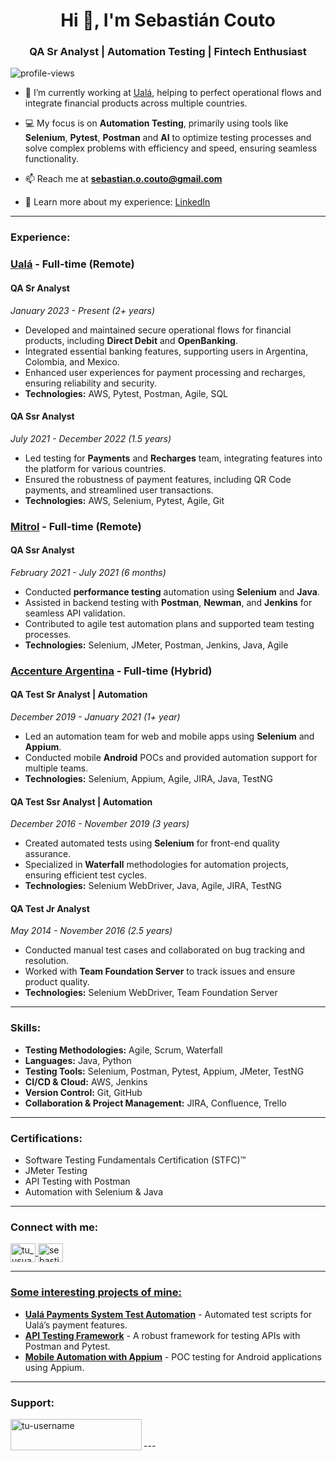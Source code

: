<h1 align="center">Hi 👋, I'm Sebastián Couto</h1>
<h3 align="center">QA Sr Analyst | Automation Testing | Fintech Enthusiast</h3>

<p align="left">
  <img src="https://komarev.com/ghpvc/?username=tu-username&label=Profile%20views&color=0e75b6&style=flat" alt="profile-views" />
</p>

- 🔭 I’m currently working at [Ualá](https://www.uala.com.ar/), helping to perfect operational flows and integrate financial products across multiple countries.
  
- 💻 My focus is on **Automation Testing**, primarily using tools like **Selenium**, **Pytest**, **Postman** and **AI** to optimize testing processes and solve complex problems with efficiency and speed, ensuring seamless functionality.

- 📫 Reach me at **sebastian.o.couto@gmail.com**

- 📄 Learn more about my experience: [LinkedIn](https://www.linkedin.com/in/sebastiancouto/)  [](https://your-resume-link.com)

---

<h3 align="left">Experience:</h3>

### [Ualá](https://www.uala.com.ar/) - Full-time (Remote)
#### **QA Sr Analyst**  
*January 2023 - Present (2+ years)*  
- Developed and maintained secure operational flows for financial products, including **Direct Debit** and **OpenBanking**.
- Integrated essential banking features, supporting users in Argentina, Colombia, and Mexico.
- Enhanced user experiences for payment processing and recharges, ensuring reliability and security.
- **Technologies:** AWS, Pytest, Postman, Agile, SQL

#### **QA Ssr Analyst**  
*July 2021 - December 2022 (1.5 years)*  
- Led testing for **Payments** and **Recharges** team, integrating features into the platform for various countries.
- Ensured the robustness of payment features, including QR Code payments, and streamlined user transactions.
- **Technologies:** AWS, Selenium, Pytest, Agile, Git

### [Mitrol](https://www.mitrol.net/) - Full-time (Remote)  
#### **QA Ssr Analyst**  
*February 2021 - July 2021 (6 months)*  
- Conducted **performance testing** automation using **Selenium** and **Java**.
- Assisted in backend testing with **Postman**, **Newman**, and **Jenkins** for seamless API validation.
- Contributed to agile test automation plans and supported team testing processes.
- **Technologies:** Selenium, JMeter, Postman, Jenkins, Java, Agile

### [Accenture Argentina](https://www.accenture.com/ar-es) - Full-time (Hybrid)  
#### **QA Test Sr Analyst | Automation**  
*December 2019 - January 2021 (1+ year)*  
- Led an automation team for web and mobile apps using **Selenium** and **Appium**.
- Conducted mobile **Android** POCs and provided automation support for multiple teams.
- **Technologies:** Selenium, Appium, Agile, JIRA, Java, TestNG

#### **QA Test Ssr Analyst | Automation**  
*December 2016 - November 2019 (3 years)*  
- Created automated tests using **Selenium** for front-end quality assurance.
- Specialized in **Waterfall** methodologies for automation projects, ensuring efficient test cycles.
- **Technologies:** Selenium WebDriver, Java, Agile, JIRA, TestNG

#### **QA Test Jr Analyst**  
*May 2014 - November 2016 (2.5 years)*  
- Conducted manual test cases and collaborated on bug tracking and resolution.
- Worked with **Team Foundation Server** to track issues and ensure product quality.
- **Technologies:** Selenium WebDriver, Team Foundation Server

---

<h3 align="left">Skills:</h3>

- **Testing Methodologies:** Agile, Scrum, Waterfall
- **Languages:** Java, Python
- **Testing Tools:** Selenium, Postman, Pytest, Appium, JMeter, TestNG
- **CI/CD & Cloud:** AWS, Jenkins
- **Version Control:** Git, GitHub
- **Collaboration & Project Management:** JIRA, Confluence, Trello

---

<h3 align="left">Certifications:</h3>

- Software Testing Fundamentals Certification (STFC)™  
- JMeter Testing  
- API Testing with Postman  
- Automation with Selenium & Java  

---

<h3 align="left">Connect with me:</h3>
<p align="left">
  <a href="https://x.com/Sebas_Couto" target="blank">
    <img align="center" src="https://upload.wikimedia.org/wikipedia/commons/5/5a/X_icon_2.svg" alt="tu_usuario" height="30" width="40" />
  </a>
  <a href="https://www.linkedin.com/in/sebastiancouto/" target="blank">
    <img align="center" src="https://raw.githubusercontent.com/rahuldkjain/github-profile-readme-generator/master/src/images/icons/Social/linked-in-alt.svg" alt="sebastiancouto" height="30" width="40" />
</p>

---

<h3 align="left">Some interesting projects of mine:</h3>

- **[Ualá Payments System Test Automation](https://github.com/tu-username/ualapayments-tests)** - Automated test scripts for Ualá’s payment features.
- **[API Testing Framework](https://github.com/tu-username/api-testing-framework)** - A robust framework for testing APIs with Postman and Pytest.
- **[Mobile Automation with Appium](https://github.com/tu-username/appium-mobile-tests)** - POC testing for Android applications using Appium.

---

<h3 align="left">Support:</h3>
<p>
  <a href="https://buymeacoffee.com/sebastiano7f">
    <img align="left" src="https://cdn.buymeacoffee.com/buttons/v2/default-yellow.png" height="50" width="210" alt="tu-username" />
  </a>
</p><br><br>
---
